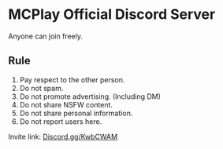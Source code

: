 MCPlay Official Discord Server
==============================

Anyone can join freely.

Rule
----
1. Pay respect to the other person.
2. Do not spam.
3. Do not promote advertising. (Including DM)
4. Do not share NSFW content.
5. Do not share personal information.
6. Do not report users here.

Invite link: [Discord.gg/KwbCWAM](https://discord.gg/KwbCWAM)


